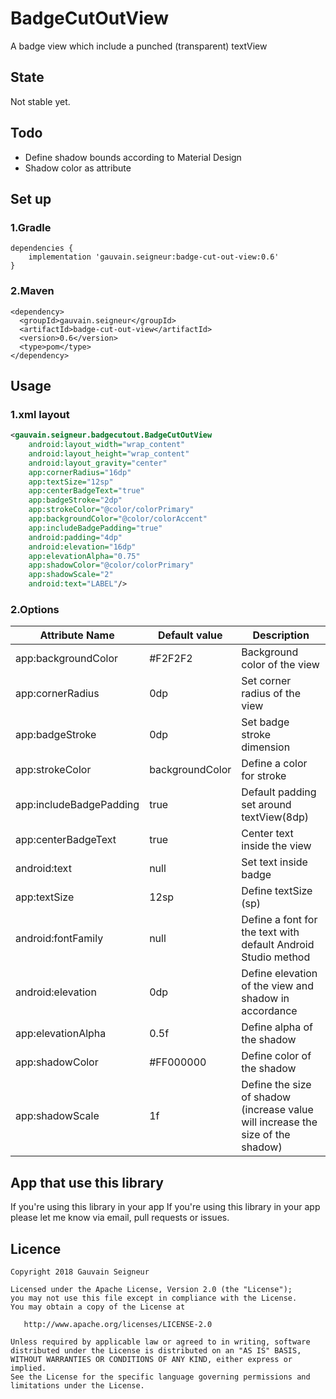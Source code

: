 # BadgeCutOutView
A badge view which include a punched (transparent) textView

## State
Not stable yet.

## Todo
* Define shadow bounds according to Material Design 
* Shadow color as attribute

## Set up
### 1.Gradle 
```
dependencies {
    implementation 'gauvain.seigneur:badge-cut-out-view:0.6'
}
```
### 2.Maven
```
<dependency>
  <groupId>gauvain.seigneur</groupId>
  <artifactId>badge-cut-out-view</artifactId>
  <version>0.6</version>
  <type>pom</type>
</dependency>
```
## Usage
### 1.xml layout 
```xml
<gauvain.seigneur.badgecutout.BadgeCutOutView
    android:layout_width="wrap_content"
    android:layout_height="wrap_content"
    android:layout_gravity="center"
    app:cornerRadius="16dp"
    app:textSize="12sp"
    app:centerBadgeText="true"
    app:badgeStroke="2dp"
    app:strokeColor="@color/colorPrimary"
    app:backgroundColor="@color/colorAccent"
    app:includeBadgePadding="true"
    android:padding="4dp"
    android:elevation="16dp"
    app:elevationAlpha="0.75"
    app:shadowColor="@color/colorPrimary"
    app:shadowScale="2"
    android:text="LABEL"/>
```
### 2.Options 
| Attribute Name| Default value | Description  |
| ------------- | ------------- | -------------|
| app:backgroundColor|#F2F2F2|Background color of the view|
| app:cornerRadius|0dp|Set corner radius of the view|
| app:badgeStroke|0dp|Set badge stroke dimension|
| app:strokeColor|backgroundColor|Define a color for stroke |
| app:includeBadgePadding|true|Default padding set around textView(8dp)|
| app:centerBadgeText|true|Center text inside the view|
| android:text|null|Set text inside badge|
| app:textSize|12sp|Define textSize (sp)|
| android:fontFamily|null|Define a font for the text with default Android Studio method|
| android:elevation|0dp|Define elevation of the view and shadow in accordance|
| app:elevationAlpha|0.5f|Define alpha of the shadow|
| app:shadowColor|#FF000000|Define color of the shadow|
| app:shadowScale|1f|Define the size of shadow (increase value will increase the size of the shadow)|

## App that use this library
If you're using this library in your app If you're using this library in your app please let me know via email, pull requests or issues.

## Licence
```
Copyright 2018 Gauvain Seigneur

Licensed under the Apache License, Version 2.0 (the "License");
you may not use this file except in compliance with the License.
You may obtain a copy of the License at

   http://www.apache.org/licenses/LICENSE-2.0

Unless required by applicable law or agreed to in writing, software
distributed under the License is distributed on an "AS IS" BASIS,
WITHOUT WARRANTIES OR CONDITIONS OF ANY KIND, either express or implied.
See the License for the specific language governing permissions and
limitations under the License.
```